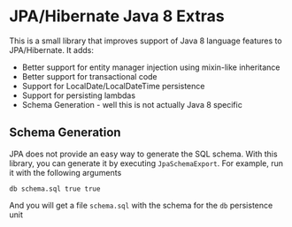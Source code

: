 JPA/Hibernate Java 8  Extras
==============================

This is a small library that improves support of Java 8 language features to JPA/Hibernate. It adds:
  * Better support for entity manager injection using mixin-like inheritance
  * Better support for transactional code
  * Support for LocalDate/LocalDateTime persistence
  * Support for persisting lambdas
  * Schema Generation - well this is not actually Java 8 specific
  
## Schema Generation

JPA does not provide an easy way to generate the SQL schema. With this library, you can generate it by executing `JpaSchemaExport`. For example, run it with the following arguments

```
db schema.sql true true
```

And you will get a file `schema.sql` with the schema for the `db`  persistence unit
